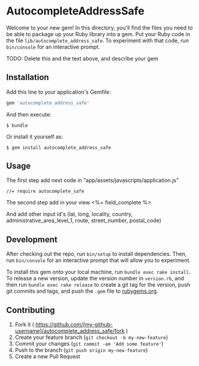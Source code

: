 # AutocompleteAddressSafe

Welcome to your new gem! In this directory, you'll find the files you need to be able to package up your Ruby library into a gem. Put your Ruby code in the file `lib/autocomplete_address_safe`. To experiment with that code, run `bin/console` for an interactive prompt.

TODO: Delete this and the text above, and describe your gem

## Installation

Add this line to your application's Gemfile:

```ruby
gem 'autocomplete_address_safe'
```

And then execute:

    $ bundle

Or install it yourself as:

    $ gem install autocomplete_address_safe

## Usage

The first step add next code in "app/assets/javascripts/application.js"

    //= require autocomplete_safe

The second step add in your view 
    <%= field_complete %>

And add other input id's (lat, long, locality, country, administrative_area_level_1, route, street_number, postal_code)

## Development

After checking out the repo, run `bin/setup` to install dependencies. Then, run `bin/console` for an interactive prompt that will allow you to experiment.

To install this gem onto your local machine, run `bundle exec rake install`. To release a new version, update the version number in `version.rb`, and then run `bundle exec rake release` to create a git tag for the version, push git commits and tags, and push the `.gem` file to [rubygems.org](https://rubygems.org).

## Contributing

1. Fork it ( https://github.com/[my-github-username]/autocomplete_address_safe/fork )
2. Create your feature branch (`git checkout -b my-new-feature`)
3. Commit your changes (`git commit -am 'Add some feature'`)
4. Push to the branch (`git push origin my-new-feature`)
5. Create a new Pull Request
